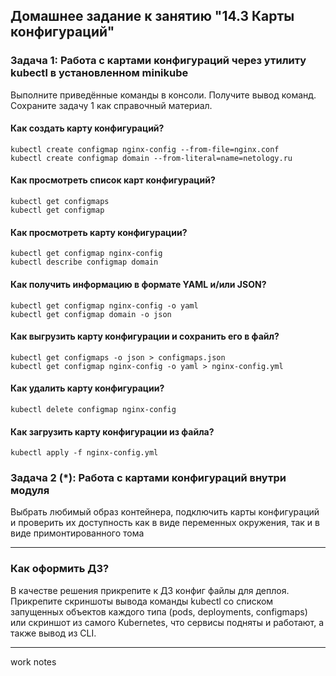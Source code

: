## Домашнее задание к занятию "14.3 Карты конфигураций"

### Задача 1: Работа с картами конфигураций через утилиту kubectl в установленном minikube

Выполните приведённые команды в консоли. Получите вывод команд. Сохраните
задачу 1 как справочный материал.

#### Как создать карту конфигураций?

```
kubectl create configmap nginx-config --from-file=nginx.conf
kubectl create configmap domain --from-literal=name=netology.ru
```

#### Как просмотреть список карт конфигураций?

```
kubectl get configmaps
kubectl get configmap
```

#### Как просмотреть карту конфигурации?

```
kubectl get configmap nginx-config
kubectl describe configmap domain
```

#### Как получить информацию в формате YAML и/или JSON?

```
kubectl get configmap nginx-config -o yaml
kubectl get configmap domain -o json
```

#### Как выгрузить карту конфигурации и сохранить его в файл?

```
kubectl get configmaps -o json > configmaps.json
kubectl get configmap nginx-config -o yaml > nginx-config.yml
```

#### Как удалить карту конфигурации?

```
kubectl delete configmap nginx-config
```

#### Как загрузить карту конфигурации из файла?

```
kubectl apply -f nginx-config.yml
```

### Задача 2 (*): Работа с картами конфигураций внутри модуля

Выбрать любимый образ контейнера, подключить карты конфигураций и проверить
их доступность как в виде переменных окружения, так и в виде примонтированного
тома

---

### Как оформить ДЗ?
В качестве решения прикрепите к ДЗ конфиг файлы для деплоя. Прикрепите скриншоты вывода команды kubectl со списком запущенных объектов каждого типа (pods, deployments, configmaps) или скриншот из самого Kubernetes, что сервисы подняты и работают, а также вывод из CLI.

---
work notes </br>


